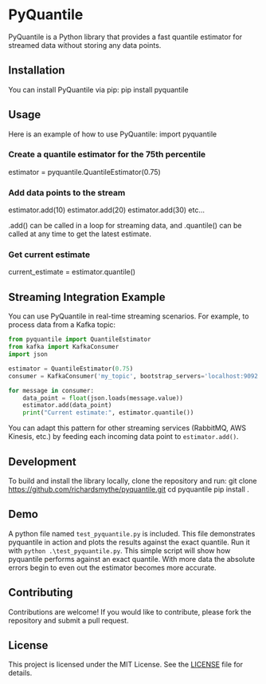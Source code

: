 # PyQuantile

PyQuantile is a Python library that provides a fast quantile estimator for streamed data without storing any data points.

## Installation

You can install PyQuantile via pip:
pip install pyquantile

## Usage

Here is an example of how to use PyQuantile:
import pyquantile

### Create a quantile estimator for the 75th percentile
estimator = pyquantile.QuantileEstimator(0.75)

### Add data points to the stream
estimator.add(10)
estimator.add(20)
estimator.add(30)
etc...

.add() can be called in a loop for streaming data, and .quantile() can be called at any time to get the latest estimate.

### Get current estimate
current_estimate = estimator.quantile()

## Streaming Integration Example

You can use PyQuantile in real-time streaming scenarios. For example, to process data from a Kafka topic:

```python
from pyquantile import QuantileEstimator
from kafka import KafkaConsumer
import json

estimator = QuantileEstimator(0.75)
consumer = KafkaConsumer('my_topic', bootstrap_servers='localhost:9092')

for message in consumer:
	data_point = float(json.loads(message.value))
	estimator.add(data_point)
	print("Current estimate:", estimator.quantile())
```

You can adapt this pattern for other streaming services (RabbitMQ, AWS Kinesis, etc.) by feeding each incoming data point to `estimator.add()`.

## Development

To build and install the library locally, clone the repository and run:
git clone https://github.com/richardsmythe/pyquantile.git
cd pyquantile
pip install .

## Demo
A python file named `test_pyquantile.py` is included. This file demonstrates pyquantile in action and plots the results against the exact quantile. Run it with `python .\test_pyquantile.py`. This simple script will show how pyquantile performs against an exact quantile. With more data the absolute errors begin to even out the estimator becomes more accurate.

## Contributing

Contributions are welcome! If you would like to contribute, please fork the repository and submit a pull request.

## License

This project is licensed under the MIT License. See the [LICENSE](LICENSE) file for details.

